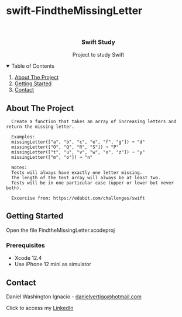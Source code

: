 # swift-FindtheMissingLetter

<!-- PROJECT LOGO -->
<br />
<p align="center">

  <h3 align="center">Swift Study</h3>
  <p align="center">
    Project to study Swift
  </p>
</p>



<!-- TABLE OF CONTENTS -->
<details open="open">
  <summary>Table of Contents</summary>
  <ol>
    <li>
      <a href="#about-the-project">About The Project</a>
    </li>
    <li>
      <a href="#getting-started">Getting Started</a>
    </li>
    <li><a href="#contact">Contact</a></li>
  </ol>
</details>



<!-- ABOUT THE PROJECT -->
## About The Project
 
      Create a function that takes an array of increasing letters and return the missing letter.
      
      Examples:
      missingLetter(["a", "b", "c", "e", "f", "g"]) ➞ "d"
      missingLetter(["O", "Q", "R", "S"]) ➞ "P"
      missingLetter(["t", "u", "v", "w", "x", "z"]) ➞ "y"
      missingLetter(["m", "o"]) ➞ "n"
      
      Notes:
      Tests will always have exactly one letter missing.
      The length of the test array will always be at least two.
      Tests will be in one particular case (upper or lower but never both).

      Excercise from: https://edabit.com/challenges/swift


<!-- GETTING STARTED -->
## Getting Started

Open the file FindtheMissingLetter.xcodeproj 

### Prerequisites

* Xcode 12.4
* Use iPhone 12 mini as simulator 

<!-- CONTACT -->
## Contact

Daniel Washington Ignacio - danielvertigo@hotmail.com

Click to access my [LinkedIn](https://www.linkedin.com/in/daniel-washington-ignacio-ab439b164/)
